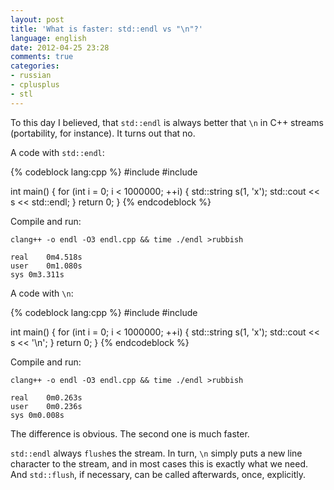 ```yaml
---
layout: post
title: 'What is faster: std::endl vs "\n"?'
language: english
date: 2012-04-25 23:28
comments: true
categories: 
- russian
- cplusplus
- stl
---
```

To this day I believed, that `std::endl` is always better that `\n` in C++ streams (portability, for instance). It turns out that no.

A code with `std::endl`:

{% codeblock lang:cpp %}
#include <string>
#include <iostream>

int main() {
  for (int i = 0; i < 1000000; ++i) {
    std::string s(1, 'x');
    std::cout << s << std::endl;
  }
  return 0;
}
{% endcodeblock %}

Compile and run:

    clang++ -o endl -O3 endl.cpp && time ./endl >rubbish

    real	0m4.518s
    user	0m1.080s
    sys	0m3.311s
    
A code with `\n`:

{% codeblock lang:cpp %}
#include <string>
#include <iostream>

int main() {
  for (int i = 0; i < 1000000; ++i) {
    std::string s(1, 'x');
    std::cout << s << '\n';
  }
  return 0;
}
{% endcodeblock %}

Compile and run:

    clang++ -o endl -O3 endl.cpp && time ./endl >rubbish

    real	0m0.263s
    user	0m0.236s
    sys	0m0.008s    

The difference is obvious. The second one is much faster.

`std::endl` always `flush`es the stream. In turn, `\n` simply puts a new line character to the stream, and in most cases this is exactly what we need. And `std::flush`, if necessary, can be called afterwards, once, explicitly.


